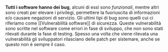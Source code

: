 __Tutti i software hanno dei bug__, alcuni di essi sono _funzionali_, mentre altri sono creati per elevare i privilegi, permettere la fuoriuscita di informazioni e/o causare negazioni di servizio.
Gli ultimi tipi di bug sono quelli cui ci riferiamo come [[Vulnerabilità software]] di sicurezza.
Queste vulnerabilità sono scritte nel software come errori in fase di sviluppo, che non sono stati rilevati durante la fase di testing.
Spesso una volta che viene rilevata una vulnerabilità gli sviluppatori rilasciano delle patch per sistemare, anche se questo non è sempre il caso.